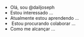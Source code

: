 - Olá, sou @dailjoseph
- Estou interessado ...
- Atualmente estou aprendendo ...
- ️ Estou procurando colaborar ...
- Como me alcançar ...

<!---
dailjoseph / dailjoseph é um repositório ✨ special ✨, porque seu `README.md` (este arquivo) aparece no seu perfil do GitHub.
Você pode clicar no link Visualizar para dar uma olhada nas suas alterações.
--->
